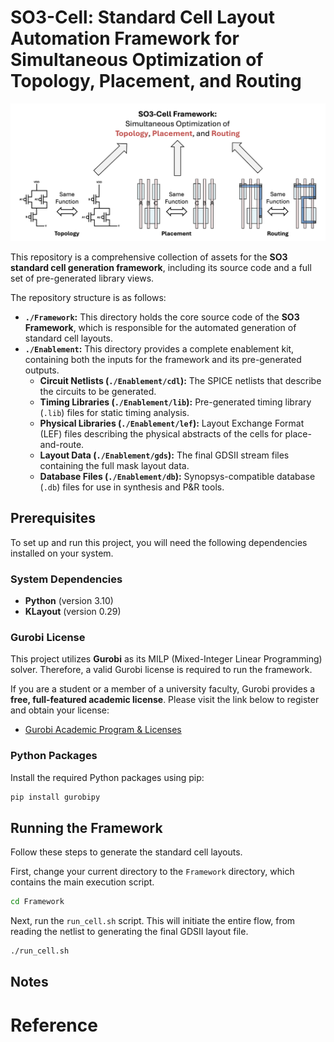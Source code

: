 # SO3-Cell: Standard Cell Layout Automation Framework for Simultaneous Optimization of Topology, Placement, and Routing

![SO3 Framework](./Framework.png)

This repository is a comprehensive collection of assets for the **SO3 standard cell generation framework**, including its source code and a full set of pre-generated library views.

The repository structure is as follows:

*   **`./Framework`:** This directory holds the core source code of the **SO3 Framework**, which is responsible for the automated generation of standard cell layouts.
*   **`./Enablement`:** This directory provides a complete enablement kit, containing both the inputs for the framework and its pre-generated outputs.
    *   **Circuit Netlists (`./Enablement/cdl`):** The SPICE netlists that describe the circuits to be generated.
    *   **Timing Libraries (`./Enablement/lib`):** Pre-generated timing library (`.lib`) files for static timing analysis.
    *   **Physical Libraries (`./Enablement/lef`):** Layout Exchange Format (LEF) files describing the physical abstracts of the cells for place-and-route.
    *   **Layout Data (`./Enablement/gds`):** The final GDSII stream files containing the full mask layout data.
    *   **Database Files (`./Enablement/db`):** Synopsys-compatible database (`.db`) files for use in synthesis and P&R tools.

## Prerequisites

To set up and run this project, you will need the following dependencies installed on your system.

### System Dependencies

*   **Python** (version 3.10)
*   **KLayout** (version 0.29)

### Gurobi License

This project utilizes **Gurobi** as its MILP (Mixed-Integer Linear Programming) solver. Therefore, a valid Gurobi license is required to run the framework.

If you are a student or a member of a university faculty, Gurobi provides a **free, full-featured academic license**. Please visit the link below to register and obtain your license:

*   [Gurobi Academic Program & Licenses](https://www.gurobi.com/academia/academic-program-and-licenses/)

### Python Packages

Install the required Python packages using pip:

```bash
pip install gurobipy
```

## Running the Framework

Follow these steps to generate the standard cell layouts.

First, change your current directory to the `Framework` directory, which contains the main execution script.

```bash
cd Framework
```

Next, run the `run_cell.sh` script. This will initiate the entire flow, from reading the netlist to generating the final GDSII layout file.

```bash
./run_cell.sh
```

## Notes


# Reference
